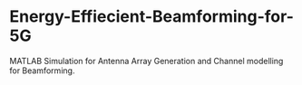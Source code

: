 # Energy-Effiecient-Beamforming-for-5G
MATLAB Simulation for Antenna Array Generation and Channel modelling for Beamforming.
